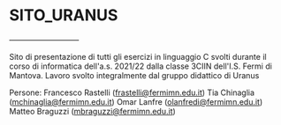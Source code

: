 # SITO_URANUS

––––––––––––––––––

Sito di presentazione di tutti gli esercizi in linguaggio C svolti durante il corso di informatica dell'a.s. 2021/22 dalla classe 3CIIN dell'I.S. Fermi di Mantova.
Lavoro svolto integralmente dal gruppo didattico di Uranus

Persone:  Francesco Rastelli (frastelli@fermimn.edu.it)
          Tia Chinaglia (mchinaglia@fermimn.edu.it)
          Omar Lanfre (olanfredi@fermimn.edu.it)
          Matteo Braguzzi (mbraguzzi@fermimn.edu.it)
